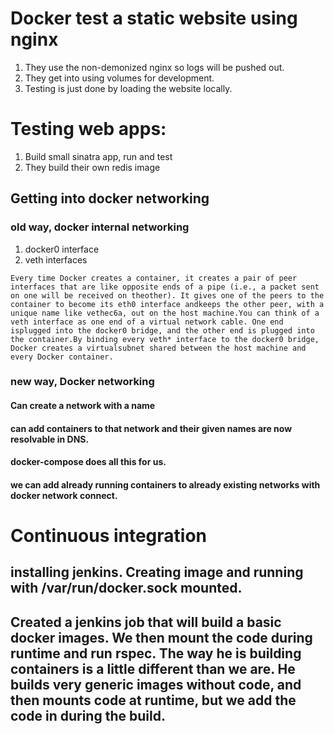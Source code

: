 # Docker test a static website using nginx
1) They use the non-demonized nginx so logs will be pushed out.
2) They get into using volumes for development.
3) Testing is just done by loading the website locally.

# Testing web apps:
1) Build small sinatra app, run and test
2) They build their own redis image
    
## Getting into docker networking
### old way, docker internal networking
1) docker0 interface
2) veth interfaces

```
Every time Docker creates a container, it creates a pair of peer interfaces that are like opposite ends of a pipe (i.e., a packet sent on one will be received on theother). It gives one of the peers to the container to become its eth0 interface andkeeps the other peer, with a unique name like vethec6a, out on the host machine.You can think of a veth interface as one end of a virtual network cable. One end isplugged into the docker0 bridge, and the other end is plugged into the container.By binding every veth* interface to the docker0 bridge, Docker creates a virtualsubnet shared between the host machine and every Docker container.
```
### new way, Docker networking
#### Can create a network with a name
#### can add containers to that network and their given names are now resolvable in DNS.
#### docker-compose does all this for us.
####  we can add already running containers to already existing networks with docker network connect.

# Continuous integration
## installing jenkins.  Creating image and running with /var/run/docker.sock mounted.
## Created a jenkins job that will build a basic docker images.  We then mount the code during runtime and run rspec.  The way he is building containers is a little different than we are.  He builds very generic images without code, and then mounts code at runtime, but we add the code in during the build.
